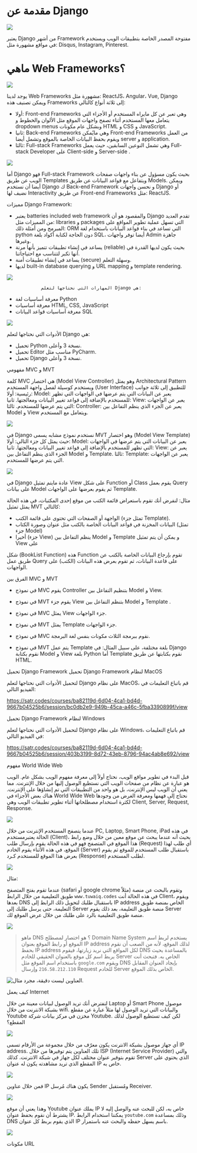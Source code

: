 
# مقدمة عن Django

![](https://paper-attachments.dropbox.com/s_891266F9C0268F233056BDDFA8727ABE33AA9B24618CDE2386552BF1BA469F74_1652208910386_image.png)




يعتبر Django من أشهر Framework مفتوحة المصدر الخاصة بتطبيقات الويب ويستخدم في مواقع مشهورة مثل: Disqus, Instagram, Pinterest.



# ماهي Web Frameworks؟
![](https://paper-attachments.dropbox.com/s_891266F9C0268F233056BDDFA8727ABE33AA9B24618CDE2386552BF1BA469F74_1652209013570_image.png)


يوجد لدينا Web Frameworks مشهورة مثل: ReactJS، Angular، Vue, Django ويمكن تصنيف هذه Frameworks إلى ثلاثة أنواع كالتالي:

- أولا: Front-end Frameworks وهي تعبر عن كل مايراه المستخدم أو الأجزاء التي يتعامل معها المستخدم أثناء تصفح واجهات الموقع مثل الألوان والخطوط و dropdown menus وبشكل عام مكونات  HTML و CSS و JavaScript. 
- ثانيا: Back-end Frameworks وهي مايُمكن Front-end Frameworks من العمل ويقوم بحفظ البيانات الخاصة بالموقع وتشمل أيضا server و application.
- ثالثا: Full-stack Frameworks وهي تشمل النوعين السابقين، حيث يعمل Full-stack Developer على Client-side و Server-side .

 

![](https://paper-attachments.dropbox.com/s_1D6B086A45BCF6338C718F8B8F973D33B9FC54F52764DC46881B977111A9EBB6_1621763570863_Screen+Shot+2021-05-23+at+12.52.42+PM.png)


أما Django فهو Full-stack Framework بحيث يكون مسؤول عن بناء واجهات صفحات الويب عن طريق Templates ويتفاعل مع قواعد البيانات عن طريق Models.
ويمكن أيضا أن نستخدم Django ك  Back-end Framework و نحسن واجهات Django أو نضيف لها Interactivity عن طريق  Front-end Frameworks مثل: ReactJS.

مميزات Django Framework:

- يعتبر batteries included web framework والمقصود هو أن Django تقدم العديد من المميزات مثل: libraries و packages التي تسهل عملية تطوير المواقع على المبرمج ومن أمثلة ذلك: ORM التي تساعد في بناء قواعد البيانات باستخدام لغة python دون الحاجة لكتابة أكواد بلغة SQL، أيضا توفر واجهات Admin جاهزة وغيرها. 
- يساعد في إنشاء تطبيقات تتميز بأنها مرنة (reliable) بحيث يكون لديها القدرة في أنها تكبر لتتناسب مع احتياجاتنا.
-  يساعد في إنشاء تطبيقات أمنة (secure) وسهلة التعلم.
- لديها built-in database querying و URL mapping و template rendering.

  
  

![](https://paper-attachments.dropbox.com/s_891266F9C0268F233056BDDFA8727ABE33AA9B24618CDE2386552BF1BA469F74_1652209231606_image.png)

                 المهارات التي نحتاجها لتعلم Django هي:
- معرفة أساسيات لغة Python
- معرفة أساسيات HTML, CSS, JavaScript
- معرفة أساسيات قواعد البيانات SQL


![](https://paper-attachments.dropbox.com/s_891266F9C0268F233056BDDFA8727ABE33AA9B24618CDE2386552BF1BA469F74_1652209306530_image.png)


الأدوات التي نحتاجها لتعلم Django هي:

- تحميل Python نسخة 3 وأعلى. 
- تحميل Editor مناسب مثل PyCharm.
- تحميل Django نسخة 3 وأعلى.


مفهومي MVC و MVT

كلمة MVC  هي اختصار (Model View Controller) وهو يمثل Architectural Pattern ويستخدم كوسيلة لفصل واجهة المستخدم (User Interface) للتطبيق إلى ثلاثة جوانب رئيسية:
أولا: Model: يعبر عن البيانات التي يتم عرضها في الواجهات التي تظهر للمستخدم بالإضافة إلى قواعد تغيير البيانات ومعالجتها.
ثانيا: View: يعبر عن الواجهات التي يتم عرضها للمستخدم.
ثالثا: Controller: يعبر عن الجزء الذي ينظم التفاعل بين Model  و View ويتعامل مع المستخدم.


![](https://paper-attachments.dropbox.com/s_891266F9C0268F233056BDDFA8727ABE33AA9B24618CDE2386552BF1BA469F74_1652209407173_image.png)


في Django نستخدم نموذج مشابه يسمى MVT وهو اختصار (Model View Template) حيث يمثل كل جزء التالي:
أولا: Model: يعبر عن البيانات التي يتم عرضها في الواجهات التي تظهر للمستخدم بالإضافة إلى قواعد تغيير البيانات ومعالجتها.
ثانيا: View: يعبر عن الجزء الذي ينظم التفاعل بين Model و Template.
ثالثا: Template: يعبر عن الواجهات التي يتم عرضها للمستخدم.


![](https://paper-attachments.dropbox.com/s_891266F9C0268F233056BDDFA8727ABE33AA9B24618CDE2386552BF1BA469F74_1652209763016_image.png)


في Django عادة مايتم تمثيل View على شكل Function أو Class يقوم بعمل Query على بيانات Model ثم يقوم بعرضها على الواجهات Template.

مثال:
لنفرض أنك تقوم باستعراض قائمة الكتب من موقع إحدى المكتبات، في هذه الحالة يمثل تمثيل MVT كالتالي:

- الواجهة أو الصفحات التي تحتوى على قائمة الكتب (تمثل جزء Template).
- البيانات المخزنة في قواعد البيانات الخاصة بالكتب مثل عنوان وصورة الكتاب (تمثل جزء Model)
- أخيرا (جزء View) ينظم التفاعل بين Model و Template و يمكن أن يتم تمثيل View على 

شكل (BookList Function) هذه Function تقوم بإرجاع البيانات الخاصة بالكتب عن طريق عمل Query على قاعدة البيانات، ثم تقوم بعرض هذه البيانات (الكتب) على الواجهات.


الفرق بين MVC و MVT
- في نموذج MVC يقوم Controller بتنظيم التفاعل بين Model و View.
- في نموذج MVT يقوم جزء View بتنظم التفاعل بين Model و Template .


- في نموذج MVC يمثل View جزء الواجهات.
- في نموذج MVT يمثل Template جزء الواجهات.


- في نموذج MVC نقوم ببرمجة الثلاث مكونات بنفس لغة البرمجة.
- في نموذج MVT يتم عمل Template بلغة مختلفة، على سبيل المثال: في Django نقوم بكتابة Model و View بلغة Python أما Template نقوم بكتابتها عن طريق HTML.


تحميل Django Framework
تحميل Django Framework لنظام MacOS

لتحميل الأدوات التي نحتاجها لتعلم Django على نظام MacOS، قم باتباع التعليمات في الفيديو التالي:

https://satr.codes/courses/ba82119d-6d04-4ca1-bd4d-9667b04525b6/session/bc0db2e9-949b-45ca-a46c-5fba3390899f/view

تحميل Django Framework لنظام Windows

لتحميل الأدوات التي نحتاجها لتعلم Django على نظام Windows، قم باتباع التعليمات في الفيديو التالي:

https://satr.codes/courses/ba82119d-6d04-4ca1-bd4d-9667b04525b6/session/403b3199-8d72-43eb-8796-94ac4ab8e692/view



مفهوم World Wide Web

قبل البدء في تطوير مواقع الويب، نحتاج أولاً إلى معرفة مفهوم الويب بشكل عام. الويب هو عبارة عن نظام من صفحات الويب التي نستطيع الوصول إليها من خلال الإنترنت. مما يعني أن الويب ليس الإنترنت، بل هو واحد من التطبيقات التي تم إنشاؤها على الإنترنت. هناك بعض الأجزاء في World Wide Web نحتاج إلى فهمها ومعرفة الغرض من وجودها لكثرة استخدام مصطلحاتها أثناء تطوير تطبيقات الويب وهي Client, Server, Request, Response.

![](https://paper-attachments.dropbox.com/s_803AD9971490A5B412A11F053A6B7B478D6C3D309C1FBA548D35327DE9020899_1627919570518_image.png)


عندما يتصفح المستخدم الإنترنت من خلال PC, Laptop, Smart Phone, iPad في هذه الحالة يعتبرمستخدم (Client)، بحيث أنه عندما يبحث عن موقع معين من خلال وضع رابط هذا الموقع في المتصفح فهو في هذه الحالة يقوم بإرسال طلب (Request) أي طلب لهذا الموقع، في هذه الأثناء يقوم الخادم (Server) باستقبال طلب المستخدم للموقع ثم يقوم بعرض هذا الموقع للمستخدم كـرد (Response) لطلب المستخدم.



![](https://paper-attachments.dropbox.com/s_803AD9971490A5B412A11F053A6B7B478D6C3D309C1FBA548D35327DE9020899_1627919583193_image.png)

مثال: 

عندما تقوم بفتح المتصفح (safari أو google chrome مثلاً) وتقوم بالبحث عن منصة طويق التعليمية من خلال الرابط `www.tuwaiq.codes` في هذه الحالة أنت Client، ويقوم بعدها DNS باستقبال طلبك لتحويل ذلك الرابط إلى IP address الخاص بمنصة طويق التعليمة، حتى يرسل طلبك إلى Server منصة طويق التعليمة، بعد ذلك يقوم Server منصة طويق التعليمية بالرد على طلبك من خلال عرض الموقع لك.


![](https://paper-attachments.dropbox.com/s_803AD9971490A5B412A11F053A6B7B478D6C3D309C1FBA548D35327DE9020899_1627920531893_image.png)



> ماهو DNS ؟ هو اختصار لمصطلح Domain Name System يستخدم لربط اسم الموقع أو رابط الموقع بعنوان IP address  لذلك الموقع، لأنه من الصعب أن نقوم بحفظ IP address لكل المواقع التي نريد زيارتها، فيقوم DNS بالمساعدة بحيث يربط اسم كل موقع بالعنوان الحقيقي للخادم Server الخاص به. فتبحث أنت باستخدام اسم الموقع مثل `google.com` ويقوم DNS بإيجاد العنوان المقابل `216.58.212.110` وإرسال Request للخادم Server الخاص بذلك الموقع.


![العناوين ليست دقيقة، مجرد مثال.](https://paper-attachments.dropbox.com/s_803AD9971490A5B412A11F053A6B7B478D6C3D309C1FBA548D35327DE9020899_1627920454416_image.png)



كيف يعمل Internet

لنفترض أنك تريد الوصول لبيانات معينة من خلال Laptop أو Smart Phone موصول بشبكة الانترنت من خلال wifi. والبيانات التي تريد الوصول لها مثلاً عبارة عن مقطع Youtube مخزن في مركز بيانات شركة Youtube. لكن كيف تستطيع الوصول لذلك المقطع؟ 


![](https://paper-attachments.dropbox.com/s_4160F6DE7C6BAA2EB66EAEB7A845FBF4C0469F3877CA1B209DF191E1F3F78A5D_1627924002046_image.png)


أي جهاز موصول بشبكة الانترنت يكون معرّف من خلال مجموعة من الأرقام تسمى IP address. تلك العناوين يتم توفيرها من خلال ISP (Internet Service Provider) والتي تقوم بتوفير عنوان مختلف لكل جهاز في شبكة الانترنت. كذلك Server الذي يحتوي على المقطع الذي تريد مشاهدته يكون له عنوان IP خاص به.

![](https://paper-attachments.dropbox.com/s_4160F6DE7C6BAA2EB66EAEB7A845FBF4C0469F3877CA1B209DF191E1F3F78A5D_1627924288139_image.png)


فمن خلال عناوين IP يكون هناك مُرسل Sender ومُستقبل Receiver. 


![](https://paper-attachments.dropbox.com/s_4160F6DE7C6BAA2EB66EAEB7A845FBF4C0469F3877CA1B209DF191E1F3F78A5D_1627924532377_image.png)


وهذا يعني أن موقع Youtube يملك عنوان IP خاص به، لكن للبحث عنه والوصل إليه لا يشترط أن نقوم بحفظ عنوان IP. يمكننا استخدام الرابط `youtube.com` وذلك بمساعدة DNS الذي يقوم بربط كل عنوان IP باسم يسهل حفظه والبحث عنه باستمرار.


![](https://paper-attachments.dropbox.com/s_4160F6DE7C6BAA2EB66EAEB7A845FBF4C0469F3877CA1B209DF191E1F3F78A5D_1627925633246_image.png)

مكونات URL
